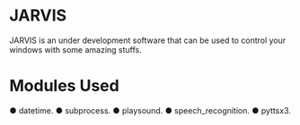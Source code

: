# JARVIS
JARVIS is an under development software that can be used to control your windows with some amazing stuffs.

# Modules Used
● datetime.
● subprocess.
● playsound.
● speech_recognition.
● pyttsx3.
